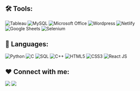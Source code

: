 <!--## 🙋‍♂️ My Intrests:
- 👨‍💻 I’m currently working on **Web Scraping & Visualization**
- 🌱 I’m currently learning **Data Analysis 📊 & Statistics 📈**
- 📫 How to reach me **tymsai6076@gmail.com**
- -->

## 🛠️ Tools:
![Tableau](https://img.shields.io/badge/Tableau-FFFFFF?style=for-the-badge&logo=Tableau)
![MySQL](https://img.shields.io/badge/MySQL-FFFFFF?style=for-the-badge&logo=mysql&logoColor=blue)
![Microsoft Office](https://img.shields.io/badge/Microsoft_Office-FFFFFF?style=for-the-badge&logo=microsoft-office&logoColor=orange)
![Wordpress](https://img.shields.io/badge/Wordpress-FFFFFF?style=for-the-badge&logo=wordpress&logoColor=blue)
![Netlify](https://img.shields.io/badge/Netlify-FFFFFF?style=for-the-badge&logo=netlify)
![Google Sheets](https://img.shields.io/badge/Google%20Sheets-FFFFFF?style=for-the-badge&logo=google-sheets)
![Selenium](https://img.shields.io/badge/Selenium-FFFFFF?style=for-the-badge&logo=selenium)

## 🚀 Languages:
![Python](https://img.shields.io/badge/Python-FFFFFF?style=for-the-badge&logo=python)
![C](https://img.shields.io/badge/c-FFFFFF.svg?style=for-the-badge&logo=c)
![SQL](https://img.shields.io/badge/c-FFFFFF.svg?style=for-the-badge&logo=sql)
![C++](https://img.shields.io/badge/c++-FFFFFF.svg?style=for-the-badge&logo=c%2B%2B&logoColor=blue)
![HTML5](https://img.shields.io/badge/HTML5-FFFFFF?style=for-the-badge&logo=html5)
![CSS3](https://img.shields.io/badge/CSS3-FFFFFF?style=for-the-badge&logo=css3)
![React JS](https://img.shields.io/badge/React-FFFFFF?style=for-the-badge&logo=react)


## ❤ Connect with me:

<a href = "https://www.linkedin.com/in/t-y-m-sai-4ab087203/"><img src="https://img.icons8.com/fluent/48/000000/linkedin.png"/></a>
![](https://komarev.com/ghpvc/?username=tymsai&color=blueviolet&style=plastic&label=VIEWS)
<!--
<a href="https://profile.codersrank.io/user/tymsai#Tech%20Skills">
    <img src="https://cr-skills-chart-widget.azurewebsites.net/api/api?username=tymsai&labels=true&legend=true&tooltip=true&max-labels=24&branding=false">
  </a>
-->
